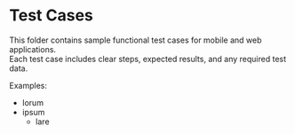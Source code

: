 # Test Cases

This folder contains sample functional test cases for mobile and web applications.  
Each test case includes clear steps, expected results, and any required test data.

Examples:
- lorum
- ipsum
  - lare 
